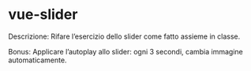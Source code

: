 # vue-slider


Descrizione:
Rifare l’esercizio dello slider come fatto assieme in classe.

Bonus:
Applicare l’autoplay allo slider: ogni 3 secondi, cambia immagine automaticamente.